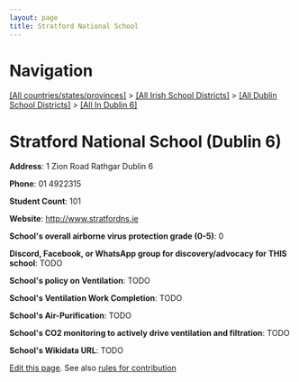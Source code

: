 ```yaml
---
layout: page
title: Stratford National School
---
```

# Navigation

[[All countries/states/provinces]](../../../..) > [[All Irish School Districts]](../../..) > [[All Dublin School Districts]](../..) > [[All In Dublin 6]](..)

# Stratford National School (Dublin 6)

**Address**: 1 Zion Road Rathgar Dublin 6

**Phone**: 01 4922315

**Student Count**: 101

**Website**: <http://www.stratfordns.ie>

**School's overall airborne virus protection grade (0-5)**: 0

**Discord, Facebook, or WhatsApp group for discovery/advocacy for THIS school**: TODO

**School's policy on Ventilation**: TODO

**School's Ventilation Work Completion**: TODO

**School's Air-Purification**: TODO

**School's CO2 monitoring to actively drive ventilation and filtration**: TODO

**School's Wikidata URL**: TODO


[Edit this page](https://github.com/ventilate-schools/Ireland/edit/main/./Dublin_6/Stratford_National_School.md). See also [rules for contribution](../../../contribution-rules/)